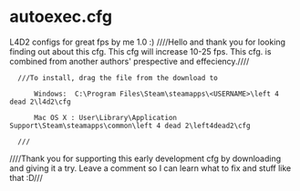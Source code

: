 # autoexec.cfg
L4D2 configs for great fps by me 1.0 :)
////Hello and thank you for looking finding out about this cfg. This cfg will increase 10-25 fps.
      This cfg. is combined from another authors' prespective and effeciency.////
      
      ///To install, drag the file from the download to 
          
          Windows:  C:\Program Files\Steam\steamapps\<USERNAME>\left 4 dead 2\l4d2\cfg
          
          Mac OS X : User\Library\Application Support\Steam\steamapps\common\left 4 dead 2\left4dead2\cfg
          
      ///
      
 ////Thank you for supporting this early development cfg by downloading and giving it a try. Leave a comment so I can learn
      what to fix and stuff like that :D///
      
      
